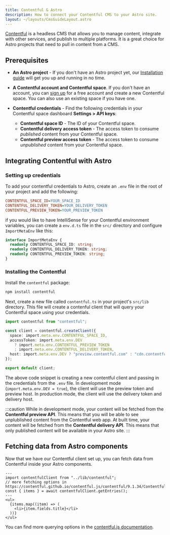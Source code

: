 ```yaml
---
title: Contentful & Astro
description: How to connect your Contentful CMS to your Astro site.
layout: ~/layouts/CmsGuideLayout.astro
---
```


[Contentful](https://www.contentful.com/) is a headless CMS that allows you to manage content, integrate with other services, and publish to multiple platforms. It is a great choice for Astro projects that need to pull in content from a CMS.

## Prerequisites

- **An Astro project** - If you don't have an Astro project yet, our [Installation guide](/install/auto/) will get you up and running in no time.

- **A Contentful account and Contentful space**. If you don't have an account, you can [sign up](https://www.contentful.com/sign-up/) for a free account and create a new Contentful space. You can also use an existing space if you have one.

- **Contentful credentials** - Find the following credentials in your Contentful space dashboard **Settings > API keys**:

  - **Contentful space ID** - The ID of your Contentful space. 
  - **Contentful delivery access token** - The access token to consume _published_ content from your Contentful space.
  - **Contentful preview access token** - The access token to consume _unpublished_ content from your Contentful space.

## Integrating Contentful with Astro

### Setting up credentials

To add your contentful credentials to Astro, create an `.env` file in the root of your project and add the following:

```ini title=".env"
CONTENTFUL_SPACE_ID=YOUR_SPACE_ID
CONTENTFUL_DELIVERY_TOKEN=YOUR_DELIVERY_TOKEN
CONTENTFUL_PREVIEW_TOKEN=YOUR_PREVIEW_TOKEN
```

if you would like to have IntelliSense for your Contentful environment variables, you can create a `env.d.ts` file in the `src/` directory and configure `ImportMetaEnv` like this:

```ts title="src/env.d.ts"
interface ImportMetaEnv {
  readonly CONTENTFUL_SPACE_ID: string;
  readonly CONTENTFUL_DELIVERY_TOKEN: string;
  readonly CONTENTFUL_PREVIEW_TOKEN: string;
}
```

### Installing the Contentful

Install the `contentful` package:

```bash
npm install contentful
```

Next, create a new file called `contentful.ts` in your project's `src/lib` directory. This file will create a contenful client that will query your Contentful space using your credentials.

```ts title="src/contentful.ts"
import contentful from "contentful";

const client = contentful.createClient({
  space: import.meta.env.CONTENTFUL_SPACE_ID,
  accessToken: import.meta.env.DEV
    ? import.meta.env.CONTENTFUL_PREVIEW_TOKEN
    : import.meta.env.CONTENTFUL_DELIVERY_TOKEN,
  host: import.meta.env.DEV ? "preview.contentful.com" : "cdn.contentful.com",
});

export default client;
```

The above code snippet is creating a new contentful client and passing in the credentials from the `.env` file. In development mode (`import.meta.env.DEV = true`), the client will use the preview token and preview host. In production mode, the client will use the delivery token and delivery host.

:::caution
While in development mode, your content will be fetched from the **Contentful preview API**. This means that you will be able to see unplublished content from the Contentful web app. At built time, your content will be fetched from the **Contentful delivery API**. This means that only published content will be available in your Astro site. 
:::

## Fetching data from Astro components

Now that we have our Contentful client set up, you can fetch data from Contentful inside your Astro components. 

```astro
---
import contentfulClient from "../lib/contentful";
// more fetching options in https://contentful.github.io/contentful.js/contentful/9.1.34/ContentfulClientAPI.html
const { items } = await contentfulClient.getEntries();
---
<ul>
  {items.map((item) => (
    <li>{item.fields.title}</li>
  ))}
</ul>
```

You can find more querying options in the [contentful.js documentation](https://contentful.github.io/contentful.js/contentful/9.1.34/ContentfulClientAPI.html).
